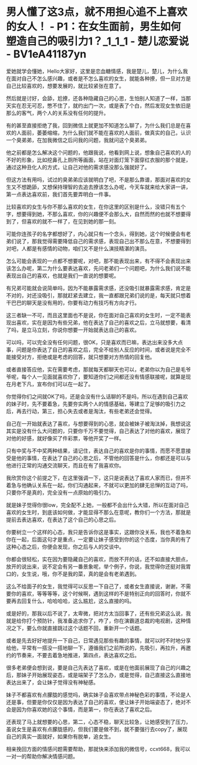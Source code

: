 # 男人懂了这3点，就不用担心追不上喜欢的女人！ - P1：在女生面前，男生如何塑造自己的吸引力1？_1_1_1 - 楚儿恋爱说 - BV1eA41187yn

爱她就学会懂她，Hello大家好，这里是恋血糖情感，我是楚儿，楚儿，为什么我在面对自己不怎么感兴趣，或者是不怎么喜欢的女生，就能各种撩，但一旦对方是自己比较喜欢的，想要发展的，就比较紧张在意了。

然后就是讨好，会舔，尬撩，还各种隐藏自己的心思，生怕别人知道了一样，当那天实在忍无可忍，憋不住了，就约出门一次，或是表了个白，然后发现女生依旧是那么的客气，两个人的关系没有任何的提升。

有的甚至直接拒绝了我，回到微信上就更加不知道怎么聊了，为什么我们总是在喜欢的人面前，萎萎缩缩，为什么我们就不能在喜欢的人面前，做真实的自己，认识一个臭弟弟，在加我微信之后问我的问题，我就问这个臭弟弟。

他之前都是怎么解决这个问题的，他跟我说，他看到网上说，想象自己喜欢的人的不好的形象，比如挖鼻孔上厕所等画面，站在对面灯笼下面穿红衣服的那个就是，通过这种丑化人的方式，让自己对他的需求感没那么强就好了。

但这方法有用吗，试过的臭弟弟应该就明白了吧，不是那么靠谱，那面对喜欢的女生又不想跪舔，又想保持理智的去追去撩该怎么办呢，今天车就来给大家讲一讲，第一点表达喜欢前，我们首先要弄明白一件事。

比较喜欢的女生与你不那么喜欢的女生，在你这里的区别是什么，没错只有五个字，想要得到她，不那么喜欢，你的兴趣便不会那么大，自然而然的也就不想要得到了，但喜欢的就不一样了，在见到她的那一刻。

可能你连孩子的名字都想好了，内心就只有一个念头，得到她，这个时候便会有老弟们说了，那我觉得需要降低自己的需求感，表现自己出不那么在意，不想要得到对吧，人都是有感情的动物，咱们又不是什么演技精湛的演员。

怎么可能会表现的一点都不想要呢，对吧，那不能表现出来，有不得不会表现出来该怎么办呢，第二为什么要表达喜欢，先问老弟们一个问题吧，为什么我们说不能表现出自己的喜欢，也就是我们一直说的想要呢。

有兄弟可能就会说简单吗，因为不能暴露需求感，还没吸引就暴露需求感，肯定是不对的，对还没吸引，那就赶紧去建立，我一直都跟兄弟们说的是，每天就只想着干巴巴的聊天是没有用的，你要有动力有技巧有方向才行。

这三者缺一不可，而且这里面也不是说，你在面对自己喜欢的女生时，一定不能表现出喜欢，实在是因为有些兄弟，他在表达了自己的喜欢之后，立马就想要，看清了吗，是立马立刻，你说你想要一开始就表达自己的喜欢。

可以吗，可以完全没有任何问题，很OK，只是喜欢而已嘛，表达出来没多大点事，问题是你表达了自己的喜欢之后，完全不给别人反应的时间，或者说是完全不能接受对方，拒绝或是考虑的回答，就只想要对方热情的回复他。

或者直接答应他，实在需要考虑，那就每天都聊天也可以，老弟你以为自己是毛爷爷呢，每个人一见面就喜欢你了，要知道你们之间都还没有情感联接呢，就算是现在月老下凡，宣布你们可以在一起了。

你觉得你们之间就OK了吗，还是会没有什么话聊的不是吗，所以在遇到自己喜欢的妹子时，先不要着急，先要夯实两个人的情感基础，等建立了足够的吸引力之后，再去行动，第三，担心失去或者是淘汰，有些老弟还会觉得。

自己在一开始就表达了喜欢，与想要得到的心思，就会被妹子被淘汰掉，我想说这其实是没有什么大问题的，只要你千万不要觉得，自己表达了对他的喜欢，展现了对他的好感，就好像买了件彩票，等他开奖了一样。

只有中奖与不中奖两种结果，请记住，表达自己的喜欢是你的事情，而愿不愿意接受是他的事情，在表达了自己的心思之后，不管他的回答是什么，你都还是可以与他进行正常的沟通交流聊天，而且在有了我喜欢你。

我欣赏你这个前提之下，在这里强调一下，这只是说表达了喜欢人家而已，但并不着急与他确认关系在一起，你们沟通起来，不就可以更加的肆无忌惮的互动了吗，只要你不是真的，完全没有一点原始的吸引力。

就是妹子觉得你很low，完全配不上她，一般都不会出什么大错，所以在面对自己喜欢的女生时，到底该如何做，才能显得不那么在意呢，教你们一个方法，那就是提前去表达喜欢，在表达了这个自己的心思之后。

你要树立一个这样的心态，我只是告诉你这是事实，这跟你没关系，我也不着急和你在一起，后面这句才是重点，一定要让妹子感受到你的这个态度，当你真的有了这种心态之后，你便会发现，你之后与人的交谈中。

你都会很轻松，实在因为要隐藏自己的喜欢，而放不开的话，还不如直接大胆点，放开的说出来，说不定会有另一番景象呢，举个例子，你说，我觉得你还挺对我胃口的，女生说，哦，你不是我的菜，真的是会有老弟遇到。

这么不给面子的女生，我觉得可以反思一下自己了，或者女生直接说，谢谢，不需要你的喜欢，等等等等，这个时候啊，遇到这样的不是特别正向的回答时，你就不要再去回复什么，哈哈哈哈，这么尴尬，这么直接的吗。

或是好的，那我以后不说了，太卑微，把对方太当回事了，还有些兄弟这么说，我就是给你打个预防针，我准备追求你了，咋了，你在演霸道总裁的电视剧，这种情况之下，要么你就直接跳过这个话题不回，重新开一个话题。

或者是先去好好地提升一下自己，日常遇见那些有趣的事情，就可以时不时地分享给他，平常有一搭没一搭地聊一下，遵循我们之前所说的，先吸引，再拉升，再邀约的节奏来，不要去着急地推进，第四点，表达喜欢之后。

很多老弟便会想到说，要是自己先表达了喜欢，或是在他面前展现了自己的兴趣之后，那妹子开始展现姿态，或是端架子了怎么办，或是觉得，自己直接这么直接地表达出来了，会让妹子觉得没有神秘感。

妹子不都喜欢有点朦胧的感觉吗，确实妹子会喜欢带点神秘色彩的事情，不论是人还是事，但要是你仅仅是因为表达了自己的喜欢，便让妹子开始端姿态了，绝对不会是因为你喜欢她的这个事情，而是第一，你在表达了喜欢之后。

还表现了马上就想要的心思，第二，心态不稳，聊天比较急，让她感受到了压力，虽说女生是喜欢有点朦胧感的，但我们要是做不到，就不要强行去copy了，展现自己的真实一面就好，如果你有脱单，追女生。

相亲挽回方面的情感问题需要帮助，那就快来添加我的微信号，ccxt668，我可以一对一的帮助你解决情感问题。